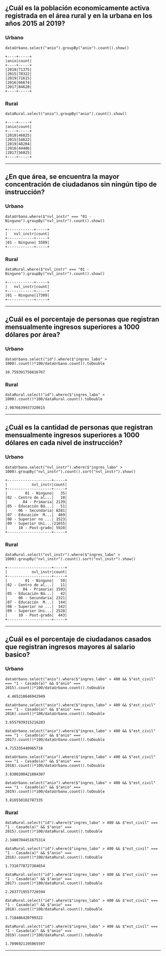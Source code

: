 ## __¿Cuál es la población economicamente activa registrada en el área rural y en la urbana en los años 2015 al 2019?__
### Urbano

`dataUrbano.select("anio").groupBy("anio").count().show()`

~~~
+----+-----+
|anio|count|
+----+-----+
|2018|71375|
|2015|78322|
|2019|71615|
|2016|66674|
|2017|84628|
+----+-----+

~~~
### Rural

`dataRural.select("anio").groupBy("anio").count().show()`

~~~
+----+-----+
|anio|count|
+----+-----+
|2018|46825|
|2015|54622|
|2019|48204|
|2016|44486|
|2017|56025|
+----+-----+
~~~
* * *

## __¿En que área, se encuentra la mayor concentración de ciudadanos sin ningún tipo de instrucción?__

### Urbano

`dataUrbano.where($"nvl_instr" === "01 - Ninguno").groupBy("nvl_instr").count().show()`

~~~
+------------+-----+
|   nvl_instr|count|
+------------+-----+
|01 - Ninguno| 5589|
+------------+-----+
~~~
### Rural

`dataRural.where($"nvl_instr" === "01 - Ninguno").groupBy("nvl_instr").count().show()`

~~~
+------------+-----+
|   nvl_instr|count|
+------------+-----+
|01 - Ninguno|17389|
+------------+-----+
~~~
* * *
## __¿Cuál es el porcentaje de personas que registran mensualmente ingresos superiores a 1000 dólares por área?__


### Urbano

`dataUrbano.select("id").where($"ingres_labo" > 1000).count()*100/dataUrbano.count().toDouble`

~~~
10.759391756616767
~~~

### Rural

`dataRural.select("id").where($"ingres_labo" > 1000).count()*100/dataRural.count().toDouble`

~~~
2.9876639937320615
~~~
* * *
## __¿Cuál es la cantidad de personas que registran mensualmente ingresos superiores a 1000 dólares en cada nivel de instrucción?__

### Urbano 
`dataUrbano.select("nvl_instr").where($"ingres_labo" > 1000).groupBy("nvl_instr").count().sort("nvl_instr").show()`
~~~
+--------------------+-----+
|           nvl_instr|count|
+--------------------+-----+
|        01 - Ninguno|   35|
|02 - Centro de al...|   10|
|       04 - Primaria| 2139|
|05 - Educación Bá...|   51|
|     06 - Secundaria| 8281|
|07 - Educación  M...|  469|
|08 - Superior no ...| 1523|
|09 - Superior Uni...|21655|
|     10 - Post-grado| 5928|
+--------------------+-----+
~~~
### Rural

`dataRural.select("nvl_instr").where($"ingres_labo" > 1000).groupBy("nvl_instr").count().sort("nvl_instr").show()`
~~~
+--------------------+-----+
|           nvl_instr|count|
+--------------------+-----+
|        01 - Ninguno|   50|
|02 - Centro de al...|   11|
|       04 - Primaria| 1593|
|05 - Educación Bá...|   42|
|     06 - Secundaria| 2321|
|07 - Educación  M...|  144|
|08 - Superior no ...|  342|
|09 - Superior Uni...| 2528|
|     10 - Post-grado|  443|
+--------------------+-----+
~~~
* * *
## __¿Cuál es el porcentaje de ciudadanos casados que registran ingresos mayores al salario basico?__

### Urbano
`dataUrbano.select("anio").where($"ingres_labo" > 400 && $"est_civil" === "1 - Casado(a)" && $"anio" === 2015).count()*100/dataUrbano.count().toDouble`
~~~
 4.465210646942949
~~~

`dataUrbano.select("anio").where($"ingres_labo" > 400 && $"est_civil" === "1 - Casado(a)" && $"anio" === 2016).count()*100/dataUrbano.count().toDouble`
~~~
3.6557939315216283
~~~

`dataUrbano.select("anio").where($"ingres_labo" > 400 && $"est_civil" === "1 - Casado(a)" && $"anio" === 2017).count()*100/dataUrbano.count().toDouble`
~~~
4.715335440965718
~~~

`dataUrbano.select("anio").where($"ingres_labo" > 400 && $"est_civil" === "1 - Casado(a)" && $"anio" === 2018).count()*100/dataUrbano.count().toDouble`
~~~
3.8380200421884307
~~~

`dataUrbano.select("anio").where($"ingres_labo" > 400 && $"est_civil" === "1 - Casado(a)" && $"anio" === 2019).count()*100/dataUrbano.count().toDouble`
~~~
3.816550102787335
~~~

### Rural
`dataRural.select("id").where($"ingres_labo" > 400 && $"est_civil" === "1 - Casado(a)" && $"anio" === 2015).count()*100/dataRural.count().toDouble`
~~~
2.3480784451675314
~~~

`dataRural.select("id").where($"ingres_labo" > 400 && $"est_civil" === "1 - Casado(a)" && $"anio" === 2016).count()*100/dataRural.count().toDouble`
~~~
1.7316778727384654
~~~

`dataRural.select("id").where($"ingres_labo" > 400 && $"est_civil" === "1 - Casado(a)" && $"anio" === 2017).count()*100/dataRural.count().toDouble`
~~~
2.2037719557726594
~~~

`dataRural.select("id").where($"ingres_labo" > 400 && $"est_civil" === "1 - Casado(a)" && $"anio" === 2018).count()*100/dataRural.count().toDouble`
~~~
1.718486420799322
~~~

`dataRural.select("id").where($"ingres_labo" > 400 && $"est_civil" === "1 - Casado(a)" && $"anio" === 2019).count()*100/dataRural.count().toDouble`
~~~
1.7096921195065597
~~~
* * *
